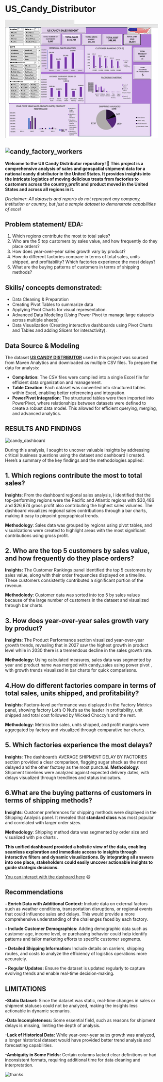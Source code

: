 # US_Candy_Distributor

![](https://github.com/amakacynthia/-US_Candy_-Distributor/blob/main/candy_dashboard.png)

![candy_factory_workers](https://github.com/user-attachments/assets/5df03a0c-0090-4918-9237-b921cdd262cf)
-------------------------------------------------------------------------------------------------------------------------------------------------------
**Welcome to the US Candy Distributor repository! 🍬 This project is a comprehensive analysis of sales and geospatial shipment data for a national candy distributor in the United States. It provides insights into the intricate logistics of moving delicious treats from factories to customers across the country,profit and product moved in the United States  and across all regions in it.** 

_Disclaimer_: _All datasets and reports do not represent any company, institution or country, but just a sample dataset to demonstrate capabilities of excel_

## Problem statement/ EDA:
1. Which regions contribute the most to total sales?
2. Who are the 5  top customers by sales value, and how frequently do they place orders?
3. How does year-over-year sales growth vary by product?
4. How do different factories compare in terms of total sales, units shipped, and profitability?  Which factories experience the most delays?
5. What are the buying patterns of customers in terms of  shipping methods?
   
## Skills/ concepts demonstrated:
- Data Cleaning & Preparation
- Creating Pivot Tables to summarize data 
- Applying Pivot Charts for visual representation.
- Advanced Data Modeling (Using Power Pivot to manage large datasets across multiple sheets)
- Data Visualization (Creating interactive dashboards using Pivot Charts and Tables and adding Slicers  for interactivity).

 ## Data Source & Modeling
 
The dataset  **[US CANDY DISTRIBUTOR](https://maven-datasets.s3.amazonaws.com/US+Candy+Distributor/US+Candy+Distributor.zip)**  used in this project was sourced from Maven Analytics and downloaded as multiple CSV files. 
To prepare the data for analysis:   
- **Compilation**: The CSV files were compiled into a single Excel file for efficient data organization and management.
- **Table Creation**: Each dataset was converted into structured tables within Excel, enabling better referencing and integration.
- **PowerPivot Integration**: The structured tables were then imported into PowerPivot, where relationships between datasets were defined to create a robust data model. This allowed for efficient querying, merging, and advanced analytics.

 ## RESULTS AND FINDINGS
 
![candy_dashboard](https://github.com/user-attachments/assets/557bbe1b-a7a5-479b-9abb-ba0883ae1d56)

During this analysis, I sought to uncover valuable insights by addressing critical business questions using the dataset and dashboard I created. Here’s a summary of the key findings and the methodologies applied:

## 1. Which regions contribute the most to total sales?
   
 **Insights**: From the dashboard regional sales analysis, I identified that the top-performing regions were the Pacific and Atlantic regions with $30,486 and $26,974 gross profit also  contributing the highest sales volumes. The dashboard visualizes regional sales contributions through a  bar charts, making it easy to pinpoint geographical trends.
 
**Methodology**: Sales data was grouped by regions using pivot tables, and visualizations were created to highlight areas with the most significant contributions using gross profit.

## 2. Who are the top 5 customers by sales value, and how frequently do they place orders?

**Insights:** The Customer Rankings panel identified the top 5 customers by sales value, along with their order frequencies displayed on a timeline. These customers consistently contributed a significant portion of the revenue.  

**Methodolody**: Customer data was sorted into top 5 by sales values because of the large number of customers in the dataset and visualized through bar charts. 

 ## 3. How does year-over-year sales growth vary by product?
 
**Insights**: The Product Performance section visualized year-over-year growth trends, revealing that  in 2027 saw the highest growth in product level  while in 2030 there is a  tremendous decline in the sales growth rate.  

**Methodology**: Using calculated measures, sales data was segmented by year and product name was merged with candy_sales using power pivot , with growth trends visualized in bar  charts for quick comparisons.

## 4.How do different factories compare in terms of total sales, units shipped, and profitability?

**Insights**: Factory-level performance was displayed in the Factory Metrics panel, showing factory Lot’s O Nut’s as the leader in profitability, unit shipped and  total cost followed by Wicked Choccy‘s and the rest.

**Methodology**: Metrics like sales, units shipped, and profit margins were aggregated by factory and visualized through comparative bar charts.

## 5. Which factories experience the most delays?

**Insights**: The dashboard’s AVERAGE SHIPMENT DELAY BY FACTORIES section provided a clear comparison, flagging sugar shack  as the most delayed and the other factoey as the most punctual.
**Methodology**: Shipment timelines were analyzed against expected delivery dates, with delays visualized through trendlines and status indicators.

## 6.What are the buying patterns of customers in terms of shipping methods?

**Insights**: Customer preferences for shipping methods were displayed in the Shipping Analysis panel. It revealed that **standard class** was most popular and correlated with larger order sizes.

**Methodology**: Shipping method data was segmented by order size and visualized with pie charts .

**This unified dashboard provided a holistic view of the data, enabling seamless exploration and immediate access to insights through interactive filters and dynamic visualizations. By integrating all answers into one place, stakeholders could easily uncover actionable insights to guide strategic decisions.**

[You can interact with the dashoard here](https://1drv.ms/x/c/ea7bfe9a359fa0e0/EfZT_7F5je9Bh2huFe_1cq8BtM4qeLzY7_be06OJe0iv3w?e=uw6Bb2) 😄

## Recommendations 
**- Enrich Data with Additional Context:**
Include data on external factors such as weather conditions, transportation disruptions, or regional events that could influence sales and delays. This would provide a more comprehensive understanding of the challenges faced by each factory.

**- Include Customer Demographics:**
  Adding demographic data such as customer age, income level, or purchasing behavior could help identify patterns and tailor marketing efforts to specific customer segments.
  
**- Detailed Shipping Information:**
Include details on carriers, shipping routes, and costs to analyze the efficiency of logistics operations more accurately.

**- Regular Updates:**
Ensure the dataset is updated regularly to capture evolving trends and enable real-time decision-making.

## LIMITATIONS 
**-Static Dataset:**
Since the dataset was static, real-time changes in sales or shipment statuses could not be analyzed, making the insights less actionable in dynamic scenarios.

**-Data Incompleteness:**
Some essential field, such as reasons for shipment delays is missing, limiting the depth of analysis.

**-Lack of Historical Data:**
While year-over-year sales growth was analyzed, a longer historical dataset would have provided better trend analysis and forecasting capabilities.

**-Ambiguity in Some Fields:**
Certain columns lacked clear definitions or had inconsistent formats, requiring additional time for data cleaning and interpretation.

![thanks](https://github.com/user-attachments/assets/65959665-0cb0-4a73-8175-96623527249f)








